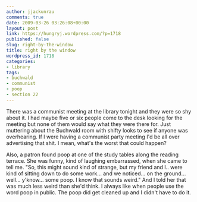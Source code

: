 ```yaml
---
author: jjackunrau
comments: true
date: 2009-03-26 03:26:08+00:00
layout: post
link: https://hungryj.wordpress.com/?p=1718
published: false
slug: right-by-the-window
title: right by the window
wordpress_id: 1718
categories:
- library
tags:
- buchwald
- communist
- poop
- section 22
---
```


There was a communist meeting at the library tonight and they were so shy about it. I had maybe five or six people come to the desk looking for the meeting but none of them would say what they were there for. Just muttering about the Buchwald room with shifty looks to see if anyone was overhearing. If I were having a communist party meeting I'd be all over advertising that shit. I mean, what's the worst that could happen?

Also, a patron found poop at one of the study tables along the reading terrace. She was funny, kind of laughing embarrassed, when she came to tell me. "So, this might sound kind of strange, but my friend and I.. were kind of sitting down to do some work... and we noticed... on the ground... well... y'know... some poop. I know that sounds weird." And I told her that was much less weird than she'd think. I always like when people use the word poop in public. The poop did get cleaned up and I didn't have to do it.

